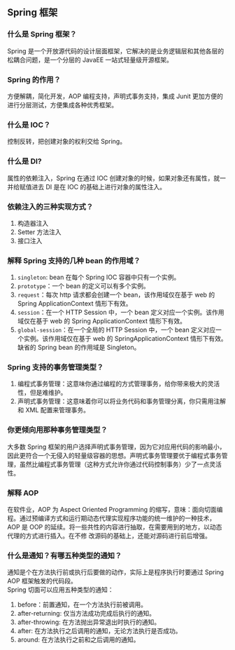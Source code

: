 Spring 框架
---------

### 什么是 Spring 框架？

Spring 是一个开放源代码的设计层面框架，它解决的是业务逻辑层和其他各层的松耦合问题，是一个分层的 JavaEE 一站式轻量级开源框架。

### Spring 的作用？

方便解耦，简化开发，AOP 编程支持，声明式事务支持，集成 Junit 更加方便的进行分层测试，方便集成各种优秀框架。

### 什么是 IOC？

控制反转，把创建对象的权利交给 Spring。

### 什么是 DI?

属性的依赖注入，Spring 在通过 IOC 创建对象的时候，如果对象还有属性，就一并给赋值进去 DI 是在 IOC 的基础上进行对象的属性注入。

### 依赖注入的三种实现方式？

1.  构造器注入
2.  Setter 方法注入
3.  接口注入

### 解释 Spring 支持的几种 bean 的作用域？

1.  `singleton`: bean 在每个 Spring IOC 容器中只有一个实例。
2.  `prototype`：一个 bean 的定义可以有多个实例。
3.  `request`：每次 http 请求都会创建一个 bean，该作用域仅在基于 web 的 Spring ApplicationContext 情形下有效。
4.  `session`：在一个 HTTP Session 中，一个 bean 定义对应一个实例。该作用域仅在基于 web 的 Spring ApplicationContext 情形下有效。
5.  `global-session`：在一个全局的 HTTP Session 中，一个 bean 定义对应一个实例。该作用域仅在基于 web 的 SpringApplicationContext 情形下有效。缺省的 Spring bean 的作用域是 Singleton。

### Spring 支持的事务管理类型？

1.  编程式事务管理：这意味你通过编程的方式管理事务，给你带来极大的灵活性，但是难维护。
2.  声明式事务管理：这意味着你可以将业务代码和事务管理分离，你只需用注解和 XML 配置来管理事务。

### 你更倾向用那种事务管理类型？

大多数 Spring 框架的用户选择声明式事务管理，因为它对应用代码的影响最小，因此更符合一个无侵入的轻量级容器的思想。声明式事务管理要优于编程式事务管理，虽然比编程式事务管理（这种方式允许你通过代码控制事务）少了一点灵活性。

### 解释 AOP

在软件业，AOP 为 Aspect Oriented Programming 的缩写，意味：面向切面编程。通过预编译方式和运行期动态代理实现程序功能的统一维护的一种技术，AOP 是 OOP 的延续。将一些共性的内容进行抽取，在需要用到的地方，以动态代理的方式进行插入。在不修 改源码的基础上，还能对源码进行前后增强。

### 什么是通知？有哪五种类型的通知？

通知是个在方法执行前或执行后要做的动作，实际上是程序执行时要通过 Spring AOP 框架触发的代码段。  
Spring 切面可以应用五种类型的通知：

1.  before：前置通知，在一个方法执行前被调用。
2.  after-returning: 仅当方法成功完成后执行的通知。
3.  after-throwing: 在方法抛出异常退出时执行的通知。
4.  after: 在方法执行之后调用的通知，无论方法执行是否成功。
5.  around: 在方法执行之前和之后调用的通知。